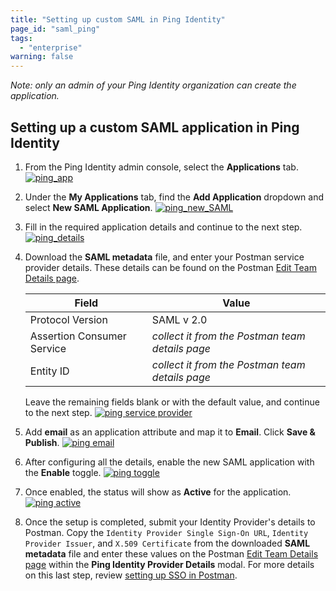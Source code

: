 ```yaml
---
title: "Setting up custom SAML in Ping Identity"
page_id: "saml_ping"
tags: 
  - "enterprise"
warning: false
---
```


*Note: only an admin of your Ping Identity organization can create the application.*

## Setting up a custom SAML application in Ping Identity

1. From the Ping Identity admin console, select the **Applications** tab.
   [![ping_app](https://assets.postman.com/postman-docs/ping_app)](https://assets.postman.com/postman-docs/ping_app)  

1. Under the **My Applications** tab, find the **Add Application** dropdown and select **New SAML Application**.
   [![ping_new_SAML](https://assets.postman.com/postman-docs/ping_new_SAML)](https://assets.postman.com/postman-docs/ping_new_SAML)

1. Fill in the required application details and continue to the next step.
   [![ping_details](https://assets.postman.com/postman-docs/ping_details)](https://assets.postman.com/postman-docs/ping_details)

1. Download the **SAML metadata** file, and enter your Postman service provider details. These details can be found on the Postman [Edit Team Details page](https://go.postman.co/settings/team/general).

    | **Field** | **Value** |
    |---|---|
    | Protocol Version | SAML v 2.0 |
    | Assertion Consumer Service | *collect it from the Postman team details page* |
    | Entity ID | *collect it from the Postman team details page* |

    Leave the remaining fields blank or with the default value, and continue to the next step.
    [![ping service provider](https://assets.postman.com/postman-docs/ping_service_provider)](https://assets.postman.com/postman-docs/ping_service_provider)

1. Add **email** as an application attribute and map it to **Email**. Click **Save & Publish**.
   [![ping email](https://assets.postman.com/postman-docs/ping_email)](https://assets.postman.com/postman-docs/ping_email)

1. After configuring all the details, enable the new SAML application with the **Enable** toggle.
   [![ping toggle](https://assets.postman.com/postman-docs/ping_toggle)](https://assets.postman.com/postman-docs/ping_toggle)

1. Once enabled, the status will show as **Active** for the application.
   [![ping active](https://assets.postman.com/postman-docs/ping_active)](https://assets.postman.com/postman-docs/ping_active)

1. Once the setup is completed, submit your Identity Provider's details to Postman. Copy the `Identity Provider Single Sign-On URL`, `Identity Provider Issuer`, and `X.509 Certificate` from the downloaded **SAML metadata** file and enter these values on the Postman [Edit Team Details page](https://go.postman.co/settings/team/general) within the **Ping Identity Provider Details** modal. For more details on this last step, review [setting up SSO in Postman](/docs/enterprise/sso/admin_sso).
